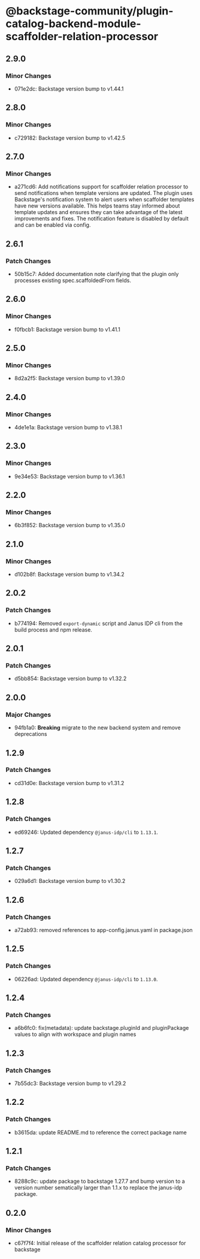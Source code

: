 # @backstage-community/plugin-catalog-backend-module-scaffolder-relation-processor

## 2.9.0

### Minor Changes

- 071e2dc: Backstage version bump to v1.44.1

## 2.8.0

### Minor Changes

- c729182: Backstage version bump to v1.42.5

## 2.7.0

### Minor Changes

- a271cd6: Add notifications support for scaffolder relation processor to send notifications when template versions are updated. The plugin uses Backstage's notification system to alert users when scaffolder templates have new versions available. This helps teams stay informed about template updates and ensures they can take advantage of the latest improvements and fixes. The notification feature is disabled by default and can be enabled via config.

## 2.6.1

### Patch Changes

- 50b15c7: Added documentation note clarifying that the plugin only processes existing spec.scaffoldedFrom fields.

## 2.6.0

### Minor Changes

- f0fbcb1: Backstage version bump to v1.41.1

## 2.5.0

### Minor Changes

- 8d2a2f5: Backstage version bump to v1.39.0

## 2.4.0

### Minor Changes

- 4de1e1a: Backstage version bump to v1.38.1

## 2.3.0

### Minor Changes

- 9e34e53: Backstage version bump to v1.36.1

## 2.2.0

### Minor Changes

- 6b3f852: Backstage version bump to v1.35.0

## 2.1.0

### Minor Changes

- d102b8f: Backstage version bump to v1.34.2

## 2.0.2

### Patch Changes

- b774194: Removed `export-dynamic` script and Janus IDP cli from the build process and npm release.

## 2.0.1

### Patch Changes

- d5bb854: Backstage version bump to v1.32.2

## 2.0.0

### Major Changes

- 94fb1a0: **Breaking** migrate to the new backend system and remove deprecations

## 1.2.9

### Patch Changes

- cd31d0e: Backstage version bump to v1.31.2

## 1.2.8

### Patch Changes

- ed69246: Updated dependency `@janus-idp/cli` to `1.13.1`.

## 1.2.7

### Patch Changes

- 029a6d1: Backstage version bump to v1.30.2

## 1.2.6

### Patch Changes

- a72ab93: removed references to app-config.janus.yaml in package.json

## 1.2.5

### Patch Changes

- 06226ad: Updated dependency `@janus-idp/cli` to `1.13.0`.

## 1.2.4

### Patch Changes

- a6b6fc0: fix(metadata): update backstage.pluginId and pluginPackage values to align with workspace and plugin names

## 1.2.3

### Patch Changes

- 7b55dc3: Backstage version bump to v1.29.2

## 1.2.2

### Patch Changes

- b3615da: update README.md to reference the correct package name

## 1.2.1

### Patch Changes

- 8288c9c: update package to backstage 1.27.7 and bump version to a version number sematically larger than 1.1.x to replace the janus-idp package.

## 0.2.0

### Minor Changes

- c67f7f4: Initial release of the scaffolder relation catalog processor for backstage
